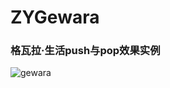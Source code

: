 # ZYGewara
### 格瓦拉·生活push与pop效果实例
![gewara](https://github.com/ethanCun/ZYGewara/blob/master/gewara.gif)
